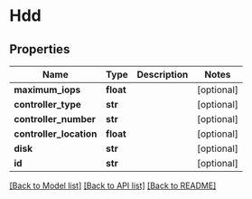 # Hdd

## Properties
Name | Type | Description | Notes
------------ | ------------- | ------------- | -------------
**maximum_iops** | **float** |  | [optional] 
**controller_type** | **str** |  | [optional] 
**controller_number** | **str** |  | [optional] 
**controller_location** | **float** |  | [optional] 
**disk** | **str** |  | [optional] 
**id** | **str** |  | [optional] 

[[Back to Model list]](../README.md#documentation-for-models) [[Back to API list]](../README.md#documentation-for-api-endpoints) [[Back to README]](../README.md)


